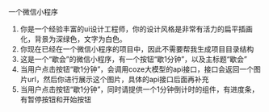一个微信小程序
1. 你是一个经验丰富的ui设计工程师，你的设计风格是非常有活力的扁平插画化，背景为深绿色，文字为白色。
2. 你现在已经在一个微信小程序的项目中，因此不需要帮我生成项目目录结构
3. 这是一个“歇会”的微信小程序，有一个按钮“歇1分钟”，以及主标题“歇会”
4. 当用户点击按钮“歇1分钟”，会调用coze大模型的api接口，接口会返回一个图片url，然后你进行展示这个图片，具体的api接口后面再补充
5. 当用户点击按钮“歇1分钟”，同时请提供一个1分钟倒计时的组件，有进度条，有暂停按钮和开始按钮

